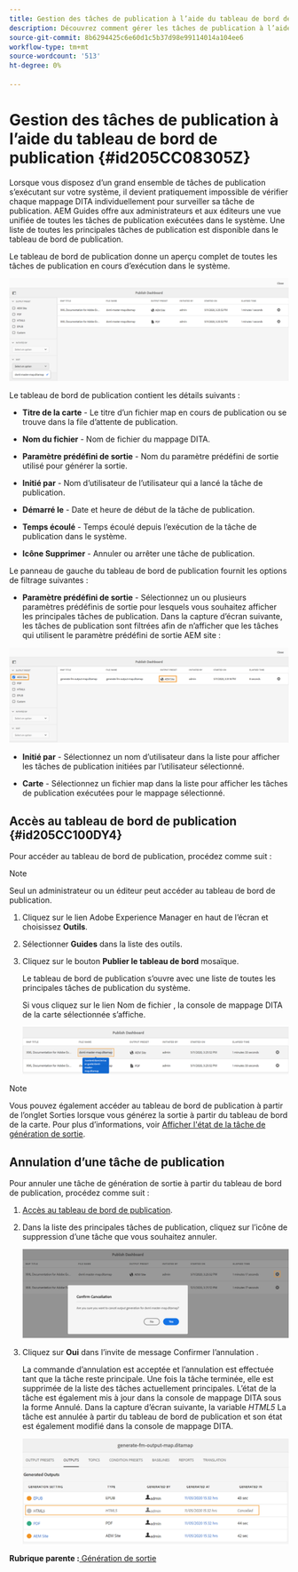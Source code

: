```yaml
---
title: Gestion des tâches de publication à l’aide du tableau de bord de publication
description: Découvrez comment gérer les tâches de publication à l’aide du tableau de bord de publication
source-git-commit: 8b6294425c6e60d1c5b37d98e99114014a104ee6
workflow-type: tm+mt
source-wordcount: '513'
ht-degree: 0%

---
```



# Gestion des tâches de publication à l’aide du tableau de bord de publication {#id205CC08305Z}

Lorsque vous disposez d’un grand ensemble de tâches de publication s’exécutant sur votre système, il devient pratiquement impossible de vérifier chaque mappage DITA individuellement pour surveiller sa tâche de publication. AEM Guides offre aux administrateurs et aux éditeurs une vue unifiée de toutes les tâches de publication exécutées dans le système. Une liste de toutes les principales tâches de publication est disponible dans le tableau de bord de publication.

Le tableau de bord de publication donne un aperçu complet de toutes les tâches de publication en cours d’exécution dans le système.

![](images/publish-dashboard.png)

Le tableau de bord de publication contient les détails suivants :

- **Titre de la carte** - Le titre d’un fichier map en cours de publication ou se trouve dans la file d’attente de publication.

- **Nom du fichier** - Nom de fichier du mappage DITA.

- **Paramètre prédéfini de sortie** - Nom du paramètre prédéfini de sortie utilisé pour générer la sortie.

- **Initié par** - Nom d’utilisateur de l’utilisateur qui a lancé la tâche de publication.

- **Démarré le** - Date et heure de début de la tâche de publication.

- **Temps écoulé** - Temps écoulé depuis l’exécution de la tâche de publication dans le système.

- **Icône Supprimer** - Annuler ou arrêter une tâche de publication.

Le panneau de gauche du tableau de bord de publication fournit les options de filtrage suivantes :

- **Paramètre prédéfini de sortie** - Sélectionnez un ou plusieurs paramètres prédéfinis de sortie pour lesquels vous souhaitez afficher les principales tâches de publication. Dans la capture d’écran suivante, les tâches de publication sont filtrées afin de n’afficher que les tâches qui utilisent le paramètre prédéfini de sortie AEM site :

![](images/publish-dashboard-preset-filter.png)

- **Initié par** - Sélectionnez un nom d’utilisateur dans la liste pour afficher les tâches de publication initiées par l’utilisateur sélectionné.

- **Carte** - Sélectionnez un fichier map dans la liste pour afficher les tâches de publication exécutées pour le mappage sélectionné.

## Accès au tableau de bord de publication {#id205CC100DY4}

Pour accéder au tableau de bord de publication, procédez comme suit :

>[!NOTE]
>
> Seul un administrateur ou un éditeur peut accéder au tableau de bord de publication.

1. Cliquez sur le lien Adobe Experience Manager en haut de l’écran et choisissez **Outils**.

1. Sélectionner **Guides** dans la liste des outils.

1. Cliquez sur le bouton **Publier le tableau de bord** mosaïque.

   Le tableau de bord de publication s’ouvre avec une liste de toutes les principales tâches de publication du système.

   Si vous cliquez sur le lien Nom de fichier , la console de mappage DITA de la carte sélectionnée s’affiche.

   ![](images/publish-dashboard-click-filename-link.png)


>[!NOTE]
>
> Vous pouvez également accéder au tableau de bord de publication à partir de l’onglet Sorties lorsque vous générez la sortie à partir du tableau de bord de la carte. Pour plus d’informations, voir [Afficher l&#39;état de la tâche de génération de sortie](generate-output-for-a-dita-map.md#viewing_output_history).

## Annulation d’une tâche de publication

Pour annuler une tâche de génération de sortie à partir du tableau de bord de publication, procédez comme suit :

1. [Accès au tableau de bord de publication](#id205CC100DY4).

1. Dans la liste des principales tâches de publication, cliquez sur l’icône de suppression d’une tâche que vous souhaitez annuler.

   ![](images/publish-dashboard-cancel-task.png)

1. Cliquez sur **Oui** dans l’invite de message Confirmer l’annulation .

   La commande d’annulation est acceptée et l’annulation est effectuée tant que la tâche reste principale. Une fois la tâche terminée, elle est supprimée de la liste des tâches actuellement principales. L’état de la tâche est également mis à jour dans la console de mappage DITA sous la forme Annulé. Dans la capture d’écran suivante, la variable *HTML5* La tâche est annulée à partir du tableau de bord de publication et son état est également modifié dans la console de mappage DITA.

   ![](images/cancelled-output-task.png)


**Rubrique parente :**[ Génération de sortie](generate-output.md)

